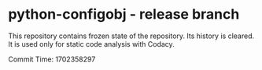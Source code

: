 # python-configobj - release branch

This repository contains frozen state of the repository.
Its history is cleared. It is used only for static code
analysis with Codacy.

Commit Time: 1702358297